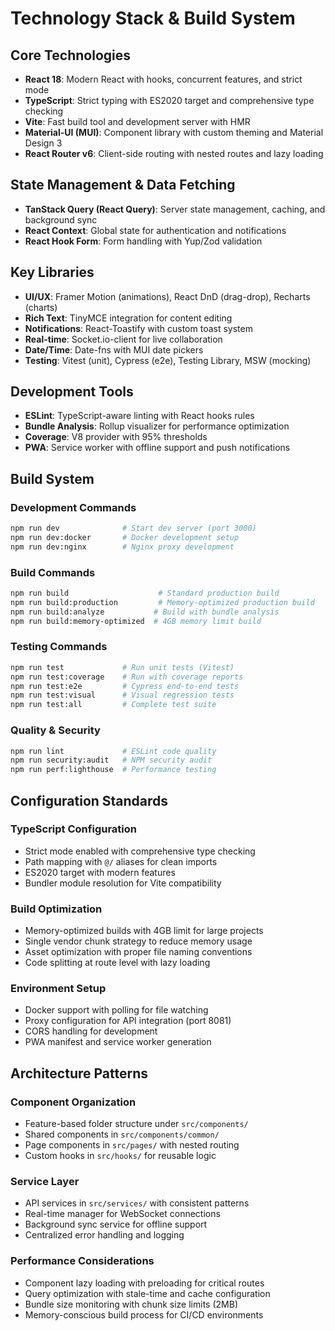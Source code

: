 # Technology Stack & Build System

## Core Technologies

- **React 18**: Modern React with hooks, concurrent features, and strict mode
- **TypeScript**: Strict typing with ES2020 target and comprehensive type checking
- **Vite**: Fast build tool and development server with HMR
- **Material-UI (MUI)**: Component library with custom theming and Material Design 3
- **React Router v6**: Client-side routing with nested routes and lazy loading

## State Management & Data Fetching

- **TanStack Query (React Query)**: Server state management, caching, and background sync
- **React Context**: Global state for authentication and notifications
- **React Hook Form**: Form handling with Yup/Zod validation

## Key Libraries

- **UI/UX**: Framer Motion (animations), React DnD (drag-drop), Recharts (charts)
- **Rich Text**: TinyMCE integration for content editing
- **Notifications**: React-Toastify with custom toast system
- **Real-time**: Socket.io-client for live collaboration
- **Date/Time**: Date-fns with MUI date pickers
- **Testing**: Vitest (unit), Cypress (e2e), Testing Library, MSW (mocking)

## Development Tools

- **ESLint**: TypeScript-aware linting with React hooks rules
- **Bundle Analysis**: Rollup visualizer for performance optimization
- **Coverage**: V8 provider with 95% thresholds
- **PWA**: Service worker with offline support and push notifications

## Build System

### Development Commands
```bash
npm run dev              # Start dev server (port 3000)
npm run dev:docker       # Docker development setup
npm run dev:nginx        # Nginx proxy development
```

### Build Commands
```bash
npm run build                    # Standard production build
npm run build:production         # Memory-optimized production build
npm run build:analyze           # Build with bundle analysis
npm run build:memory-optimized  # 4GB memory limit build
```

### Testing Commands
```bash
npm run test             # Run unit tests (Vitest)
npm run test:coverage    # Run with coverage reports
npm run test:e2e         # Cypress end-to-end tests
npm run test:visual      # Visual regression tests
npm run test:all         # Complete test suite
```

### Quality & Security
```bash
npm run lint             # ESLint code quality
npm run security:audit   # NPM security audit
npm run perf:lighthouse  # Performance testing
```

## Configuration Standards

### TypeScript Configuration
- Strict mode enabled with comprehensive type checking
- Path mapping with `@/` aliases for clean imports
- ES2020 target with modern features
- Bundler module resolution for Vite compatibility

### Build Optimization
- Memory-optimized builds with 4GB limit for large projects
- Single vendor chunk strategy to reduce memory usage
- Asset optimization with proper file naming conventions
- Code splitting at route level with lazy loading

### Environment Setup
- Docker support with polling for file watching
- Proxy configuration for API integration (port 8081)
- CORS handling for development
- PWA manifest and service worker generation

## Architecture Patterns

### Component Organization
- Feature-based folder structure under `src/components/`
- Shared components in `src/components/common/`
- Page components in `src/pages/` with nested routing
- Custom hooks in `src/hooks/` for reusable logic

### Service Layer
- API services in `src/services/` with consistent patterns
- Real-time manager for WebSocket connections
- Background sync service for offline support
- Centralized error handling and logging

### Performance Considerations
- Component lazy loading with preloading for critical routes
- Query optimization with stale-time and cache configuration
- Bundle size monitoring with chunk size limits (2MB)
- Memory-conscious build process for CI/CD environments